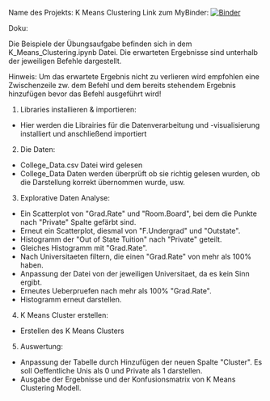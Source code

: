Name des Projekts:	K Means Clustering
Link zum MyBinder: 	[![Binder](https://mybinder.org/badge_logo.svg)](https://mybinder.org/v2/gh/HuseyinBgn/3KMeansClustering/HEAD)

Doku:	

Die Beispiele der Übungsaufgabe befinden sich in dem K_Means_Clustering.ipynb Datei.
Die erwarteten Ergebnisse sind unterhalb der jeweiligen Befehle dargestellt. 

Hinweis: Um das erwartete Ergebnis nicht zu verlieren wird empfohlen eine Zwischenzeile zw. dem Befehl 
und dem bereits stehendem Ergebnis hinzufügen bevor das Befehl ausgeführt wird!


1. Libraries installieren & importieren: 
- Hier werden die Librairies für die Datenverarbeitung und -visualisierung installiert und anschließend importiert

2. Die Daten:
- College_Data.csv Datei wird gelesen
- College_Data Daten werden überprüft ob sie richtig gelesen wurden, ob die Darstellung korrekt übernommen wurde, usw.

3. Explorative Daten Analyse:
- Ein Scatterplot von "Grad.Rate" und "Room.Board", bei dem die Punkte nach "Private" Spalte gefärbt sind.
- Erneut ein Scatterplot, diesmal von "F.Undergrad" und "Outstate".
- Histogramm der "Out of State Tuition" nach "Private" geteilt.
- Gleiches Histogramm mit "Grad.Rate".
- Nach Universitaeten filtern, die einen "Grad.Rate" von mehr als 100% haben.
- Anpassung der Datei von der jeweiligen Universitaet, da es kein Sinn ergibt.
- Erneutes Ueberpruefen nach mehr als 100% "Grad.Rate".
- Histogramm erneut darstellen.

4. K Means Cluster erstellen:
- Erstellen des K Means Clusters

5. Auswertung:
- Anpassung der Tabelle durch Hinzufügen der neuen Spalte "Cluster". Es soll Oeffentliche Unis als 0 und Private als 1 darstellen.
- Ausgabe der Ergebnisse und der Konfusionsmatrix von K Means Clustering Modell.